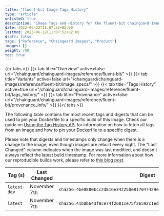 ```yaml
---
title: "fluent-bit Image Tags History"
type: "article"
unlisted: true
description: "Image Tags and History for the fluent-bit Chainguard Image"
date: 2023-06-22T11:07:52+02:00
lastmod: 2023-06-22T11:07:52+02:00
draft: false
tags: ["Reference", "Chainguard Images", "Product"]
images: []
weight: 700
toc: true
---
```


{{< tabs >}}
{{< tab title="Overview" active=false url="/chainguard/chainguard-images/reference/fluent-bit/" >}}
{{< tab title="Variants" active=false url="/chainguard/chainguard-images/reference/fluent-bit/image_specs/" >}}
{{< tab title="Tags History" active=true url="/chainguard/chainguard-images/reference/fluent-bit/tags_history/" >}}
{{< tab title="Provenance" active=false url="/chainguard/chainguard-images/reference/fluent-bit/provenance_info/" >}}
{{</ tabs >}}

The following table contains the most recent tags and digests that can be used to pin your Dockerfile to a specific build of this image. Check our guide on [Using the Tag History API](/chainguard/chainguard-images/using-the-tag-history-api/) for information on how to fetch all tags from an image and how to pin your Dockerfile to a specific digest.

Please note that digests and timestamps only change when there is a change to the image, even though images are rebuilt every night. The "Last Changed" column indicates when the image was last modified, and doesn't always reflect the latest build timestamp. For more information about how our reproducible builds work, please refer to [this blog post](https://www.chainguard.dev/unchained/reproducing-chainguards-reproducible-image-builds).

| Tag (s)       | Last Changed | Digest                                                                    |
|---------------|--------------|---------------------------------------------------------------------------|
|  `latest-dev` | November 7th | `sha256:4be0880bcc2d816e342250e817047429e5504c9a0fffb71fbdf12e97854b35de` |
|  `latest`     | November 7th | `sha256:41b8b643f8ce74f2681ce75f26592c1edf5ceccf645e38a6f03ca6f975367f01` |

